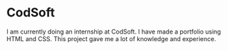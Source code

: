 # CodSoft
I am currently doing an internship at CodSoft.
I have made a portfolio using HTML and CSS.
This project gave me a lot of knowledge and experience.


